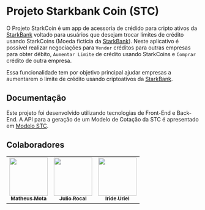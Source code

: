 # Projeto Starkbank Coin (STC)

O Projeto StarkCoin é um app de acessoria de crédido para cripto ativos da [StarkBank](https://starkbank.com/) voltado para usuários que desejam trocar limites de crédito usando StarkCoins (Moeda fictícia da [StarkBank](https://starkbank.com/)). Neste aplicativo é possível realizar negociações para `Vender` créditos para outras empresas para obter débito, `Aumentar Limite` de crédito usando StarkCoins e `Comprar` crédito de outra empresa.

Essa funcionalidade tem por objetivo principal ajudar empresas a aumentarem o limite de crédito usando criptoativos da [StarkBank](https://starkbank.com/).

## Documentação

Este projeto foi desenvolvido utilizando tecnologias de Front-End e Back-End.
A API para a geração de um Modelo de Cotação da STC é apresentado em [Modelo STC](https://github.com/Matheus1714/hackathon-starkbank/tree/main/API_StarkbankCoin).

## Colaboradores

<table>
  <tr>
    <td align="center"><a href="https://github.com/Matheus1714"><img src="https://avatars.githubusercontent.com/u/39354089?v=4" width="100px;" alt=""/><br /><sub><b>Matheus Mota</b></sub></a><br /></td>
    <td align="center"><a href="https://github.com/julioroncal"><img src="https://avatars.githubusercontent.com/u/7527055?v=4" width="100px;" alt=""/><br /><sub><b>Julio Rocal</b></sub></a><br /></td>
    <td align="center"><a href="https://github.com/iridecampagnoli"><img src="https://avatars.githubusercontent.com/u/60908594?v=4" width="100px;" alt=""/><br /><sub><b>Iride Uriel</b></sub></a><br /></td>    
  </tr>
</table>
